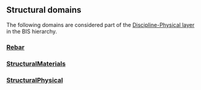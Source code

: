 ## Structural domains

The following domains are considered part of the [Discipline-Physical layer](../../guide/intro/bis-organization.md) in the BIS hierarchy.

### [Rebar](../Rebar.ecschema.md)

### [StructuralMaterials](../StructuralMaterials.ecschema.md)

### [StructuralPhysical](../StructuralPhysical.ecschema.md)
